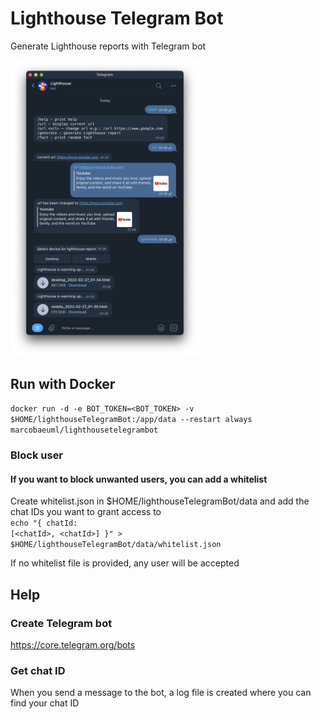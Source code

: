 # Lighthouse Telegram Bot

<p>Generate Lighthouse reports with Telegram bot</p>
<img src="https://github.com/MarcoBaeuml/lighthouseTelegramBot/blob/master/lighthouseTelegramBot_example.png" alt="lighthouseTelegramBot_example.png" width=60% />

## Run with Docker

<code>docker run -d -e BOT_TOKEN=&lt;BOT_TOKEN&gt; -v $HOME/lighthouseTelegramBot:/app/data --restart always marcobaeuml/lighthousetelegrambot</code>

### Block user

#### If you want to block unwanted users, you can add a whitelist
Create whitelist.json in $HOME/lighthouseTelegramBot/data and add the chat IDs you want to grant access to<br>
<code>echo "{ chatId: [&lt;chatId&gt;, &lt;chatId&gt;] }" > $HOME/lighthouseTelegramBot/data/whitelist.json</code>
<br>
<p>If no whitelist file is provided, any user will be accepted</p>

## Help

### Create Telegram bot

https://core.telegram.org/bots

### Get chat ID

When you send a message to the bot, a log file is created where you can find your chat ID
